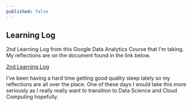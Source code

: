 ```yaml
---
published: false
---
```

## Learning Log

2nd Learning Log from this Google Data Analytics Course that I'm taking. My reflections are on the document found in the link below. 

[2nd Learning Log](https://docs.google.com/document/d/1TEOtuD0xxiboii2sIGrjZHM-E7pqzhNLadNB-RrX6sk/edit?usp=sharing)

I've been having a hard time getting good quality sleep lately so my reflections are all over the place. One of these days I would take this more seriously as I really really want to transition to Data Science and Cloud Computing hopefully.
